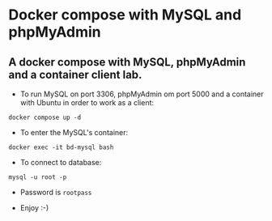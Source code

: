 # Docker compose with MySQL and phpMyAdmin
  
## A docker compose with MySQL, phpMyAdmin and a container client lab. 

- To run MySQL on port 3306, phpMyAdmin om port 5000 and a container with Ubuntu in order to work as a client:
  
`docker compose up -d` 

- To enter the MySQL's container:
  
`docker exec -it bd-mysql bash`

- To connect to database:
  
`mysql -u root -p`

- Password is `rootpass` 

- Enjoy :-)
